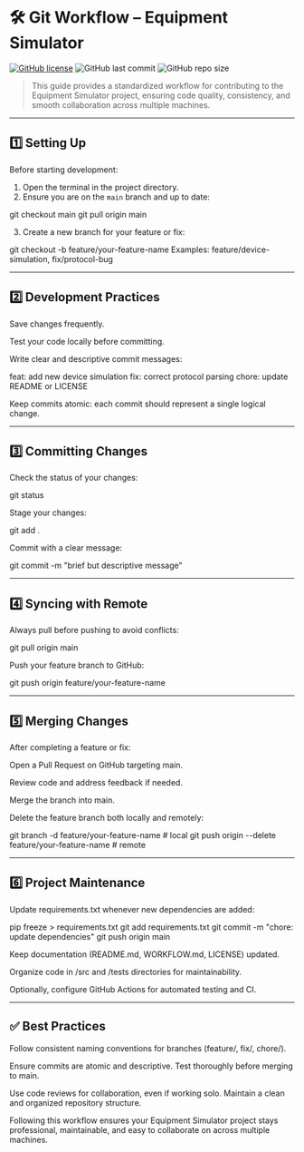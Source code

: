 # 🛠 Git Workflow – Equipment Simulator

[![GitHub license](https://img.shields.io/badge/license-MIT-blue.svg)](LICENSE)
![GitHub last commit](https://img.shields.io/github/last-commit/seu-usuario/seu-repo)
![GitHub repo size](https://img.shields.io/github/repo-size/seu-usuario/seu-repo)

> This guide provides a standardized workflow for contributing to the Equipment Simulator project, ensuring code quality, consistency, and smooth collaboration across multiple machines.

---

## 1️⃣ Setting Up

Before starting development:

1. Open the terminal in the project directory.
2. Ensure you are on the `main` branch and up to date:

git checkout main
git pull origin main

3. Create a new branch for your feature or fix:

git checkout -b feature/your-feature-name
Examples: feature/device-simulation, fix/protocol-bug

---

## 2️⃣ Development Practices

Save changes frequently.

Test your code locally before committing.

Write clear and descriptive commit messages:

feat: add new device simulation
fix: correct protocol parsing
chore: update README or LICENSE

Keep commits atomic: each commit should represent a single logical change.

---

## 3️⃣ Committing Changes

Check the status of your changes:

git status

Stage your changes:

git add .

Commit with a clear message:

git commit -m "brief but descriptive message"

---

## 4️⃣ Syncing with Remote

Always pull before pushing to avoid conflicts:

git pull origin main

Push your feature branch to GitHub:

git push origin feature/your-feature-name

---

## 5️⃣ Merging Changes

After completing a feature or fix:

Open a Pull Request on GitHub targeting main.

Review code and address feedback if needed.

Merge the branch into main.

Delete the feature branch both locally and remotely:

git branch -d feature/your-feature-name        # local
git push origin --delete feature/your-feature-name   # remote

---

## 6️⃣ Project Maintenance

Update requirements.txt whenever new dependencies are added:

pip freeze > requirements.txt
git add requirements.txt
git commit -m "chore: update dependencies"
git push origin main


Keep documentation (README.md, WORKFLOW.md, LICENSE) updated.

Organize code in /src and /tests directories for maintainability.

Optionally, configure GitHub Actions for automated testing and CI.

---

## ✅ Best Practices

Follow consistent naming conventions for branches (feature/, fix/, chore/).

Ensure commits are atomic and descriptive.
Test thoroughly before merging to main.

Use code reviews for collaboration, even if working solo.
Maintain a clean and organized repository structure.

Following this workflow ensures your Equipment Simulator project stays professional, maintainable, and easy to collaborate on across multiple machines.